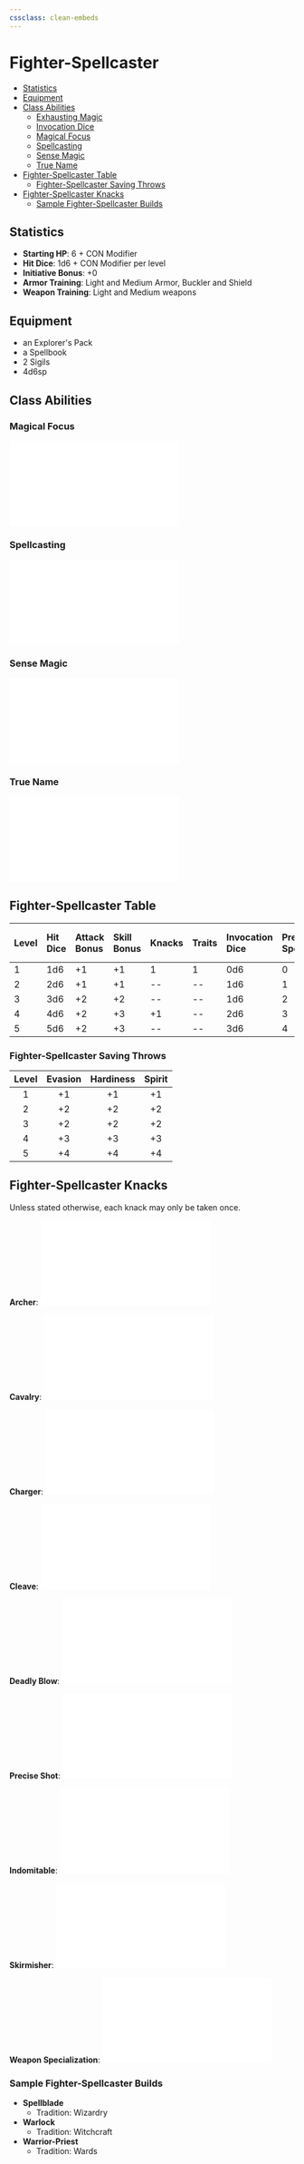```yaml
---
cssclass: clean-embeds
---
```

# Fighter-Spellcaster
- [Statistics](#Statistics)
- [Equipment](#Equipment)
- [Class Abilities](#Class%20Abilities)
	- [Exhausting Magic](#Exhausting%20Magic)
	- [Invocation Dice](#Invocation%20Dice)
	- [Magical Focus](#Magical%20Focus)
	- [Spellcasting](#Spellcasting)
	- [Sense Magic](#Sense%20Magic)
	- [True Name](#True%20Name)
- [Fighter-Spellcaster Table](#Fighter-Spellcaster%20Table)
	- [Fighter-Spellcaster Saving Throws](#Fighter-Spellcaster%20Saving%20Throws)
- [Fighter-Spellcaster Knacks](#Fighter-Spellcaster%20Knacks)
	- [Sample Fighter-Spellcaster Builds](#Sample%20Fighter-Spellcaster%20Builds)

## Statistics
- **Starting HP**: 6 + CON Modifier
- **Hit Dice**: 1d6 + CON Modifier per level
- **Initiative Bonus**: +0
- **Armor Training**: Light and Medium Armor, Buckler and Shield
- **Weapon Training**: Light and Medium weapons

## Equipment
- an Explorer's Pack
- a Spellbook
- 2 Sigils
- 4d6sp

## Class Abilities

### Magical Focus
![](classes/ClassAbilities.md#magical%20focus)

### Spellcasting
![](classes/ClassAbilities.md#spellcasting)

### Sense Magic
![Sense Magic](classes/ClassAbilities.md#sense%20magic)

### True Name
![True Name](classes/ClassAbilities.md#true%20name)

## Fighter-Spellcaster Table    
|  Level  |  Hit<br/>Dice  |  Attack<br/>Bonus  |  Skill<br/>Bonus  |  Knacks  |  Traits  |  Invocation<br/>Dice  |  Prepared<br/>Spells  |  Spell<br/>Save  |  Max<br/>Spell<br/>Tier  |
|:--------|:---------------|:-------------------|:------------------|:---------|:---------|:----------------------|:----------------------|:-----------------|:-------------------------|
|    1    |     1d6        |       +1           |       +1          |  1       |     1    |          0d6          |   0                   |  11+             |  Cantrip                 |
|    2    |     2d6        |       +1           |       +1          |  --      |    --    |          1d6          |   1                   |  12+             |  1                       |
|    3    |     3d6        |       +2           |       +2          |  --      |    --    |          1d6          |   2                   |  13+             |  --                      |
|    4    |     4d6        |       +2           |       +3          |  +1      |    --    |          2d6          |   3                   |  13+             |  --                      |
|    5    |     5d6        |       +2           |       +3          |  --      |    --    |          3d6          |   4                   |  14+             |  2                       |  

### Fighter-Spellcaster Saving Throws
| Level | Evasion | Hardiness | Spirit |
|:-----:|:-------:|:---------:|:------:|
|   1   |    +1   |     +1    |   +1   |
|   2   |    +2   |     +2    |   +2   |
|   3   |    +2   |     +2    |   +2   |
|   4   |    +3   |     +3    |   +3   |
|   5   |    +4   |     +4    |   +4   |

## Fighter-Spellcaster Knacks

Unless stated otherwise, each knack may only be taken once.

**Archer**: ![](/classes/Knacks.md#archer)

**Cavalry**: ![](/classes/Knacks.md#cavalry)

**Charger**: ![](/classes/Knacks.md#charger)

**Cleave**: ![](/classes/Knacks.md#cleave)

**Deadly Blow**: ![](/classes/Knacks.md#deadly%20blow)

**Precise Shot**: ![](/classes/Knacks.md#precise%20shot)

**Indomitable**: ![](/classes/Knacks.md#indomitable)

**Skirmisher**: ![](/classes/Knacks.md#skirmisher)

**Weapon Specialization**:  ![](/classes/Knacks.md#weapon%20specialization)

### Sample Fighter-Spellcaster Builds
- **Spellblade**
	- Tradition: Wizardry
- **Warlock**
	- Tradition: Witchcraft
- **Warrior-Priest**
	- Tradition: Wards
